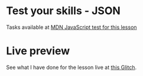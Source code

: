 # Test your skills - JSON

Tasks available at [MDN JavaScript test for this lesson](https://developer.mozilla.org/en-US/docs/Learn/JavaScript/Objects/Test_your_skills:_JSON)

# Live preview

See what I have done for the lesson live at [this Glitch]().
